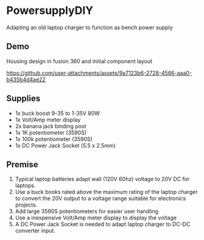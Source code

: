 # PowersupplyDIY
Adapting an old laptop charger to function as bench power supply

## Demo
Housing design in fusion 360 and initial component layout

https://github.com/user-attachments/assets/9a7123b6-2728-4566-aaa0-b435b4d4ae22


## Supplies
- 1x buck boost 9-35 to 1-35V 80W
- 1x Volt/Amp meter display
- 2x banana jack binding post
- 1x 1K potentiometer (3590S)
- 1x 100k potentiometer (3590S)
- 1x  DC Power Jack Socket (5.5 x 2.5mm)

## Premise

1. Typical laptop batteries adapt wall (120V 60hz) voltage to 20V DC for laptops.
2. Use a buck books rated above the maximum rating of the laptop charger to convert the 20V output to a voltage range suitable for electronics projects.
3. Add large 3590S potentiometers for easier user handling
4. Use a inexpensive Volt/Amp meter display to display the voltage
5. A DC Power Jack Socket is needed to adapt laptop charger to DC-DC converter input.



